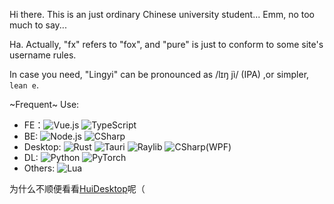 Hi there. This is an just ordinary Chinese university student... Emm, no too much to say...

Ha. Actually, "fx" refers to "fox", and "pure" is just to conform to some site's username rules.

In case you need, "Lingyi" can be pronounced as /lɪŋ jì/ (IPA) ,or simpler, `lean e`.

~Frequent~ Use:

* FE：![Vue.js](https://img.shields.io/badge/-Vue.js-4FC08D?style=flat&logo=vue.js&logoColor=white)  ![TypeScript](https://img.shields.io/badge/-TypeScript-3178C6?style=flat&logo=typescript&logoColor=white)
* BE: ![Node.js](https://img.shields.io/badge/-Node.js-339933?style=flat&logo=node.js&logoColor=white) ![CSharp](https://img.shields.io/badge/-CSharp-239120?style=flat&logo=csharp&logoColor=white)
* Desktop: ![Rust](https://img.shields.io/badge/-Rust-000000?style=flat&logo=rust&logoColor=white) ![Tauri](https://img.shields.io/badge/-Tauri-FFC131?style=flat&logo=tauri&logoColor=white) ![Raylib](https://img.shields.io/badge/-Raylib/OpenGL-000000?style=flat&logoColor=white) ![CSharp(WPF)](https://img.shields.io/badge/-CSharp(WPF)-239120?style=flat&logo=csharp&logoColor=white)
* DL: ![Python](https://img.shields.io/badge/-Python-3776AB?style=flat&logo=python&logoColor=white) ![PyTorch](https://img.shields.io/badge/-PyTorch-EE4C2C?style=flat&logo=pytorch&logoColor=white)
* Others: ![Lua](https://img.shields.io/badge/-Lua-2C2D72?style=flat&logo=lua&logoColor=white)

为什么不顺便看看[HuiDesktop](https://github.com/HuiDesktop)呢（

<!--
**pure01fx/pure01fx** is a ✨ _special_ ✨ repository because its `README.md` (this file) appears on your GitHub profile.

Here are some ideas to get you started:

- 🔭 I’m currently working on ...
- 🌱 I’m currently learning ...
- 👯 I’m looking to collaborate on ...
- 🤔 I’m looking for help with ...
- 💬 Ask me about ...
- 📫 How to reach me: ...
- 😄 Pronouns: ...
- ⚡ Fun fact: ...
-->
